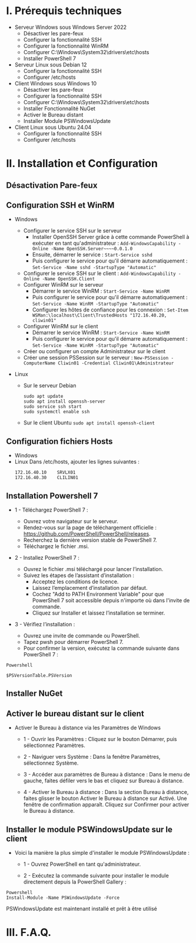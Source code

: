 # I. Prérequis techniques
- Serveur Windows sous Windows Server 2022
    - Désactiver les pare-feux
    - Configurer la fonctionnalité SSH
    - Configurer la fonctionnalité WinRM
    - Configurer C:\Windows\System32\drivers\etc\hosts
    - Installer PowerShell 7
- Serveur Linux sous Debian 12
    - Configurer la fonctionnalité SSH
    - Configurer /etc/hosts
- Client Windows sous Windows 10
    - Désactiver les pare-feux
    - Configurer la fonctionnalité SSH
    - Configurer C:\Windows\System32\drivers\etc\hosts
    - Installer Fonctionnalité NuGet
    - Activer le Bureau distant
    - Installer Module PSWindowsUpdate
- Client Linux sous Ubuntu 24.04
    - Configurer la fonctionnalité SSH
    - Configurer /etc/hosts

# II. Installation et Configuration
## Désactivation Pare-feux

## Configuration SSH et WinRM
- Windows
    - Configurer le service SSH sur le serveur
        - Installer OpenSSH Server grâce à cette commande PowerShell à exécuter en tant qu'administrateur : `Add-WindowsCapability -Online -Name OpenSSH.Server~~~~0.0.1.0`
        - Ensuite, démarrer le service : `Start-Service sshd`
        - Puis configurer le service pour qu'il démarre automatiquement : `Set-Service -Name sshd -StartupType "Automatic"`
    - Configurer le service SSH sur le client : `Add-WindowsCapability -Online -Name OpenSSH.Client`
    - Configurer WinRM sur le serveur
        - Démarrer le service WinRM : `Start-Service -Name WinRM`
        - Puis configurer le service pour qu'il démarre automatiquement : `Set-Service -Name WinRM -StartupType "Automatic"`
        - Configurer les hôtes de confiance pour les connexion : `Set-Item WSMan:\localhost\Client\TrustedHosts "172.16.40.20, cliwin01"`
    - Configurer WinRM sur le client
        - Démarrer le service WinRM : `Start-Service -Name WinRM`
        - Puis configurer le service pour qu'il démarre automatiquement : `Set-Service -Name WinRM -StartupType "Automatic"`
    - Créer ou configurer un compte Administrateur sur le client 
    - Créer une session PSSession sur le serveur : `New-PSSession -ComputerName Cliwin01 -Credential Cliwin01\Administrateur`
    
- Linux
    - Sur le serveur Debian
        ```
        sudo apt update
        sudo apt install openssh-server
        sudo service ssh start
        sudo systemctl enable ssh
        ```
    - Sur le client Ubuntu
        `sudo apt install openssh-client`

## Configuration fichiers Hosts
- Windows
- Linux
    Dans /etc/hosts, ajouter les lignes suivantes :
    ```
    172.16.40.10    SRVLX01
    172.16.40.30    CLILIN01
    ```
## Installation Powershell 7

- 1 - Téléchargez PowerShell 7 :

    - Ouvrez votre navigateur sur le serveur.
    - Rendez-vous sur la page de téléchargement officielle : https://github.com/PowerShell/PowerShell/releases.
    - Recherchez la dernière version stable de PowerShell 7.
    - Téléchargez le fichier .msi.

 - 2 - Installez PowerShell 7 :

    - Ouvrez le fichier .msi téléchargé pour lancer l’installation.
    - Suivez les étapes de l’assistant d’installation :
        - Acceptez les conditions de licence.
        - Laissez l’emplacement d’installation par défaut.
        - Cochez "Add to PATH Environment Variable" pour que PowerShell 7 soit accessible depuis n'importe où dans l'invite de commande.
        - Cliquez sur Installer et laissez l’installation se terminer.

 - 3 - Vérifiez l’installation :

    - Ouvrez une invite de commande ou PowerShell.
    - Tapez pwsh pour démarrer PowerShell 7.
    - Pour confirmer la version, exécutez la commande suivante dans PowerShell 7 :
```
Powershell

$PSVersionTable.PSVersion
```

## Installer NuGet

## Activer le bureau distant sur le client

 - Activer le Bureau à distance via les Paramètres de Windows

    - 1 - Ouvrir les Paramètres :
        Cliquez sur le bouton Démarrer, puis sélectionnez Paramètres.

    - 2 - Naviguer vers Système :
        Dans la fenêtre Paramètres, sélectionnez Système.

    - 3 - Accéder aux paramètres de Bureau à distance :
        Dans le menu de gauche, faites défiler vers le bas et cliquez sur Bureau à distance.

    - 4 - Activer le Bureau à distance :
        Dans la section Bureau à distance, faites glisser le bouton Activer le Bureau à distance sur Activé.
        Une fenêtre de confirmation apparaît. Cliquez sur Confirmer pour activer le Bureau à distance.


## Installer le module PSWindowsUpdate sur le client

 - Voici la manière la plus simple d'installer le module PSWindowsUpdate :

    - 1 - Ouvrez PowerShell en tant qu'administrateur.

    - 2 - Exécutez la commande suivante pour installer le module directement depuis la PowerShell Gallery :
```
Powershell
Install-Module -Name PSWindowsUpdate -Force
```
 PSWindowsUpdate est maintenant installé et prêt à être utilisé 

# III. F.A.Q.
